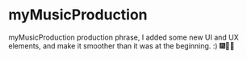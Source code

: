 # myMusicProduction
myMusicProduction production phrase, I added some new UI and UX elements, and make it smoother than it was at the beginning. :) 🎆🎇🎈
